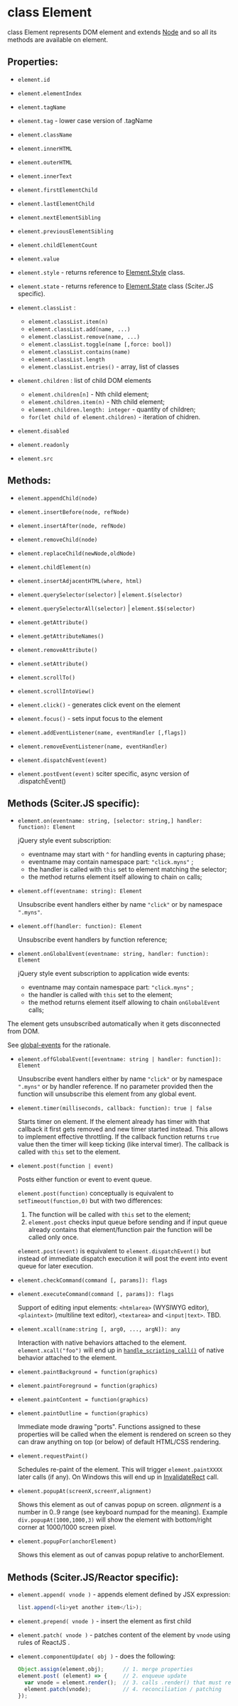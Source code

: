 # class Element

class Element represents DOM element and extends [Node](Node.md) and so all its methods are available on element.

## Properties:

* `element.id`
* `element.elementIndex`
* `element.tagName`
* `element.tag` - lower case version of .tagName
* `element.className`

* `element.innerHTML`
* `element.outerHTML`
* `element.innerText`

* `element.firstElementChild`
* `element.lastElementChild`
* `element.nextElementSibling`
* `element.previousElementSibling`
* `element.childElementCount`

* `element.value`
* `element.style` - returns reference to [Element.Style](Element.Style.md) class.
* `element.state` - returns reference to [Element.State](Element.State.md) class (Sciter.JS specific).

* `element.classList` : 
   * `element.classList.item(n)`
   * `element.classList.add(name, ...)`
   * `element.classList.remove(name, ...)`
   * `element.classList.toggle(name [,force: bool])`
   * `element.classList.contains(name)`
   * `element.classList.length`
   * `element.classList.entries()` - array, list of classes

* `element.children` : list of child DOM elements
   * `element.children[n]` - Nth child element;
   * `element.children.item(n)` - Nth child element;
   * `element.children.length: integer` - quantity of children;
   * `for(let child of element.children)` - iteration of chidren.

* `element.disabled`
* `element.readonly` 
* `element.src`

## Methods:

* `element.appendChild(node)`
* `element.insertBefore(node, refNode)`
* `element.insertAfter(node, refNode)`
* `element.removeChild(node)`
* `element.replaceChild(newNode,oldNode)`
* `element.childElement(n)`
* `element.insertAdjacentHTML(where, html)`

* `element.querySelector(selector)`    | `element.$(selector)`
* `element.querySelectorAll(selector)` | `element.$$(selector)`

* `element.getAttribute()`
* `element.getAttributeNames()`
* `element.removeAttribute()`
* `element.setAttribute()`

* `element.scrollTo()`
* `element.scrollIntoView()`

* `element.click()` - generates click event on the element 
* `element.focus()` - sets input focus to the element

* `element.addEventListener(name, eventHandler [,flags])` 
* `element.removeEventListener(name, eventHandler)` 
* `element.dispatchEvent(event)` 
* `element.postEvent(event)` sciter specific, async version of .dispatchEvent()

## Methods (Sciter.JS specific):

* `element.on(eventname: string, [selector: string,] handler: function): Element`

  jQuery style event subscription:
  
  * eventname may start with `^` for handling events in capturing phase;
  * eventname may contain namespace part: `"click.myns"` ;
  * the handler is called with `this` set to element matching the selector;
  * the method returns element itself allowing to chain `on` calls;

* `element.off(eventname: string): Element`

  Unsubscribe event handlers either by name  `"click"` or by namespace `".myns"`.

* `element.off(handler: function): Element`
  
  Unsubscribe event handlers by function reference;

* `element.onGlobalEvent(eventname: string, handler: function): Element`

  jQuery style event subscription to application wide events:
  
  * eventname may contain namespace part: `"click.myns"` ;
  * the handler is called with `this` set to the element;
  * the method returns element itself allowing to chain `onGlobalEvent` calls;

The element gets unsubscribed automatically when it gets disconnected from DOM.

See [global-events](../../samples.sciter/global-events/README.md) for the rationale.

* `element.offGlobalEvent([eventname: string | handler: function]): Element`

  Unsubscribe event handlers either by name  `"click"` or by namespace `".myns"` or by handler reference. If no parameter provided then the function will unsubscribe this element from any global event.

* `element.timer(milliseconds, callback: function): true | false`
  
  Starts timer on element. If the element already has timer with that callback it first gets removed and new timer started instead. This allows to implement effective throttling. If the callback function returns `true` value then the timer will keep ticking (like interval timer). The callback is called with `this` set to the element. 

* `element.post(function | event)`

  Posts either function or event to event queue. 

  `element.post(function)` conceptually is equivalent to `setTimeout(function,0)` but with two differences:  
  1. The function will be called with `this` set to the element;
  2. `element.post` checks input queue before sending and if input queue already contains that element/function pair the function will be called only once. 

  `element.post(event)` is equivalent to `element.dispatchEvent()` but instead of immediate dispatch execution it will post the event into event queue for later execution.


* `element.checkCommand(command [, params]): flags`
* `element.executeCommand(command [, params]): flags`

  Support of editing input elements: `<htmlarea>` (WYSIWYG editor), `<plaintext>` (multiline text editor), `<textarea>` and `<input|text>`. TBD.

* `element.xcall(name:string [, arg0, ..., argN]): any`

  Interaction with native behaviors attached to the element. `element.xcall("foo")` will end up in [`handle_scripting_call()`](https://github.com/c-smile/sciter-js-sdk/blob/main/include/sciter-x-behavior.h#L749) of native behavior attached to the element.

* <a name="paintXXX"></a>`element.paintBackground = function(graphics)`
* `element.paintForeground = function(graphics)`
* `element.paintContent = function(graphics)`
* `element.paintOutline = function(graphics)` 

  Immediate mode drawing "ports". Functions assigned to these properties will be called when the element is rendered on screen so they can draw anything on top (or below) of default HTML/CSS rendering.

* `element.requestPaint()` 

  Schedules re-paint of the element. This will trigger `element.paintXXXX` later calls (if any). On Windows this will end up in [InvalidateRect](https://docs.microsoft.com/en-us/windows/win32/api/winuser/nf-winuser-invalidaterect) call.

* <a id="popup"></a>`element.popupAt(screenX,screenY,alignment)`

  Shows this element as out of canvas popup on screen. _alignment_ is a number in 0..9 range (see keyboard numpad for the meaning). Example `div.popupAt(1000,1000,3)` will show the element with bottom/right corner at 1000/1000 screen pixel. 

* `element.popupFor(anchorElement)`

  Shows this element as out of canvas popup relative to anchorElement.



## Methods (Sciter.JS/Reactor specific):

* `element.append( vnode )` - appends element defined by JSX expression:
  
   ```JavaScript
   list.append(<li>yet another item</li>);
   ```

* `element.prepend( vnode )` - insert the element as first child

* `element.patch( vnode )` - patches content of the element by `vnode` using rules of ReactJS .

* `element.componentUpdate( obj )` - does the following:  

   ```JavaScript
   Object.assign(element,obj);      // 1. merge properties
   element.post( (element) => {     // 2. enqueue update
     var vnode = element.render();  // 3. calls .render() that must return vnode (JSX expression)
     element.patch(vnode);          // 4. reconciliation / patching
   });
  ```
